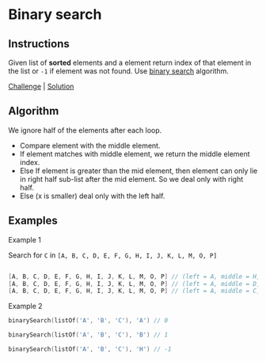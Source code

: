 # Binary search

## Instructions

Given list of **sorted** elements and a element return index of that element in the list or `-1` if element was not
found. Use
[binary search](https://www.youtube.com/watch?v=T2sFYY-fT5o) algorithm.

[Challenge](Challenge.kt) | [Solution](Solution.kt)

## Algorithm
We ignore half of the elements after each loop.

- Compare element with the middle element.
- If element matches with middle element, we return the middle element index.
- Else If element is greater than the mid element, then element can only lie in right half sub-list after the mid
  element. So we deal only with right half.
- Else (x is smaller) deal only with the left half.

## Examples

Example 1

Search for `C` in `[A, B, C, D, E, F, G, H, I, J, K, L, M, O, P]`

```kotlin

[A, B, C, D, E, F, G, H, I, J, K, L, M, O, P] // (left = A, middle = H, right = P)
[A, B, C, D, E, F, G, H, I, J, K, L, M, O, P] // (left = A, middle = D, right = G)
[A, B, C, D, E, F, G, H, I, J, K, L, M, O, P] // (left = A, middle = C, right = F)
```

Example 2

```kotlin
binarySearch(listOf('A', 'B', 'C'), 'A') // 0

binarySearch(listOf('A', 'B', 'C'), 'B') // 1

binarySearch(listOf('A', 'B', 'C'), 'H') // -1
```
